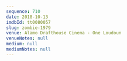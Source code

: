 ```yaml
---
sequence: 710
date: 2018-10-13
imdbId: tt0080057
slug: zombie-1979
venue: Alamo Drafthouse Cinema - One Loudoun
venueNotes: null
medium: null
mediumNotes: null
---
```

